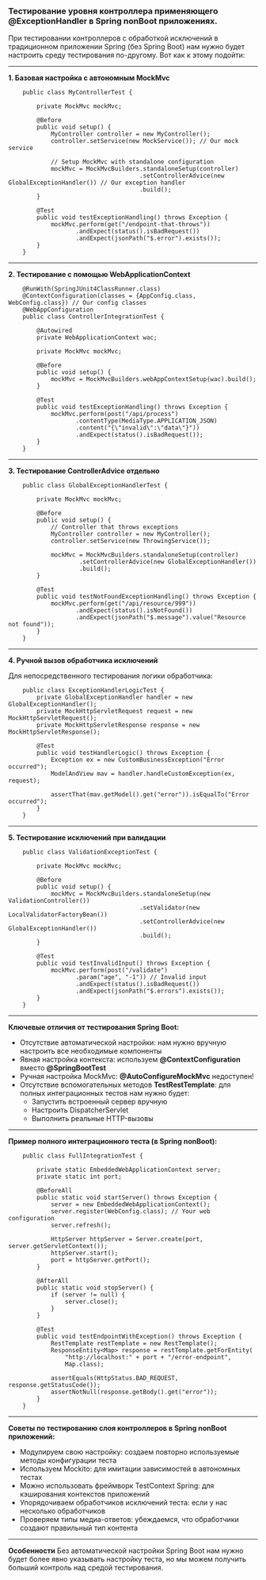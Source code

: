 ### Тестирование уровня контроллера применяющего @ExceptionHandler в Spring nonBoot приложениях.

При тестировании контроллеров с обработкой исключений в традиционном приложении Spring (без Spring Boot) нам нужно будет 
настроить среду тестирования по-другому. 
Вот как к этому подойти:
________________________________________________________________________________________________________________________
**1. Базовая настройка с автономным MockMvc**

        public class MyControllerTest {
        
            private MockMvc mockMvc;
        
            @Before
            public void setup() {
                MyController controller = new MyController();
                controller.setService(new MockService()); // Our mock service
                
                // Setup MockMvc with standalone configuration
                mockMvc = MockMvcBuilders.standaloneSetup(controller)
                                         .setControllerAdvice(new GlobalExceptionHandler()) // Our exception handler
                                         .build();
            }
            
            @Test
            public void testExceptionHandling() throws Exception {
                mockMvc.perform(get("/endpoint-that-throws"))
                       .andExpect(status().isBadRequest())
                       .andExpect(jsonPath("$.error").exists());
            }
        }

________________________________________________________________________________________________________________________
**2. Тестирование с помощью WebApplicationContext**

        @RunWith(SpringJUnit4ClassRunner.class)
        @ContextConfiguration(classes = {AppConfig.class, WebConfig.class}) // Our config classes
        @WebAppConfiguration
        public class ControllerIntegrationTest {
        
            @Autowired
            private WebApplicationContext wac;
            
            private MockMvc mockMvc;
            
            @Before
            public void setup() {
                mockMvc = MockMvcBuilders.webAppContextSetup(wac).build();
            }
            
            @Test
            public void testExceptionHandling() throws Exception {
                mockMvc.perform(post("/api/process")
                       .contentType(MediaType.APPLICATION_JSON)
                       .content("{\"invalid\":\"data\"}"))
                       .andExpect(status().isBadRequest());
            }
        }

________________________________________________________________________________________________________________________
**3. Тестирование ControllerAdvice отдельно**

        public class GlobalExceptionHandlerTest {
    
            private MockMvc mockMvc;
        
            @Before
            public void setup() {
                // Controller that throws exceptions
                MyController controller = new MyController();
                controller.setService(new ThrowingService());
                
                mockMvc = MockMvcBuilders.standaloneSetup(controller)
                        .setControllerAdvice(new GlobalExceptionHandler())
                        .build();
            }
            
            @Test
            public void testNotFoundExceptionHandling() throws Exception {
                mockMvc.perform(get("/api/resource/999"))
                       .andExpect(status().isNotFound())
                       .andExpect(jsonPath("$.message").value("Resource not found"));
            }
        }

________________________________________________________________________________________________________________________
**4. Ручной вызов обработчика исключений**

Для непосредственного тестирования логики обработчика:

        public class ExceptionHandlerLogicTest {
            private GlobalExceptionHandler handler = new GlobalExceptionHandler();
            private MockHttpServletRequest request = new MockHttpServletRequest();
            private MockHttpServletResponse response = new MockHttpServletResponse();
        
            @Test
            public void testHandlerLogic() throws Exception {
                Exception ex = new CustomBusinessException("Error occurred");
                ModelAndView mav = handler.handleCustomException(ex, request);
                
                assertThat(mav.getModel().get("error")).isEqualTo("Error occurred");
            }
        }

________________________________________________________________________________________________________________________
**5. Тестирование исключений при валидации**

        public class ValidationExceptionTest {

            private MockMvc mockMvc;
        
            @Before
            public void setup() {
                mockMvc = MockMvcBuilders.standaloneSetup(new ValidationController())
                                         .setValidator(new LocalValidatorFactoryBean())
                                         .setControllerAdvice(new GlobalExceptionHandler())
                                         .build();
            }
            
            @Test
            public void testInvalidInput() throws Exception {
                mockMvc.perform(post("/validate")
                       .param("age", "-1")) // Invalid input
                       .andExpect(status().isBadRequest())
                       .andExpect(jsonPath("$.errors").exists());
            }
        }

________________________________________________________________________________________________________________________
**Ключевые отличия от тестирования Spring Boot:**

- Отсутствие автоматической настройки: нам нужно вручную настроить все необходимые компоненты
- Явная настройка контекста: используем **@ContextConfiguration** вместо **@SpringBootTest**
- Ручная настройка MockMvc: **@AutoConfigureMockMvc** недоступен!
- Отсутствие вспомогательных методов **TestRestTemplate**: для полных интеграционных тестов нам нужно будет:
  - Запустить встроенный сервер вручную
  - Настроить DispatcherServlet
  - Выполнить реальные HTTP-вызовы

________________________________________________________________________________________________________________________
**Пример полного интеграционного теста (в Spring nonBoot):**

        public class FullIntegrationTest {
            
            private static EmbeddedWebApplicationContext server;
            private static int port;
        
            @BeforeAll
            public static void startServer() throws Exception {
                server = new EmbeddedWebApplicationContext();
                server.register(WebConfig.class); // Your web configuration
                server.refresh();
                
                HttpServer httpServer = Server.create(port, server.getServletContext());
                httpServer.start();
                port = httpServer.getPort();
            }
            
            @AfterAll
            public static void stopServer() {
                if (server != null) {
                    server.close();
                }
            }
            
            @Test
            public void testEndpointWithException() throws Exception {
                RestTemplate restTemplate = new RestTemplate();
                ResponseEntity<Map> response = restTemplate.getForEntity(
                    "http://localhost:" + port + "/error-endpoint", 
                    Map.class);
                    
                assertEquals(HttpStatus.BAD_REQUEST, response.getStatusCode());
                assertNotNull(response.getBody().get("error"));
            }
        }

________________________________________________________________________________________________________________________
**Советы по тестированию слоя контроллеров в Spring nonBoot приложений:**
- Модулируем свою настройку: создаем повторно используемые методы конфигурации теста
- Используем Mockito: для имитации зависимостей в автономных тестах
- Можно использовать фреймворк TestContext Spring: для кэширования контекстов приложений
- Упорядочиваем обработчиков исключений теста: если у нас несколько обработчиков
- Проверяем типы медиа-ответов: убеждаемся, что обработчики создают правильный тип контента

________________________________________________________________________________________________________________________
**Особенности** Без автоматической настройки Spring Boot нам нужно будет более явно указывать настройку теста, 
но мы можем получить больший контроль над средой тестирования.
